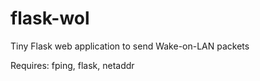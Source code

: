# flask-wol
Tiny Flask web application to send Wake-on-LAN packets

Requires: fping, flask, netaddr
